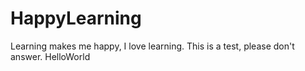 # HappyLearning
Learning makes me happy, I love learning.
This is a test, please don't answer.
HelloWorld
